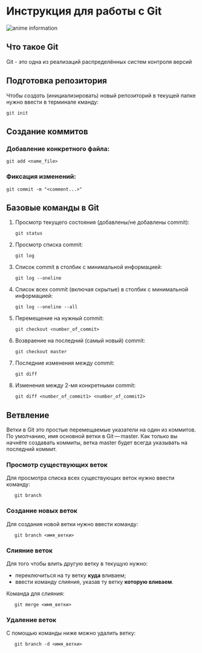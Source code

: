 # **Инструкция для работы с Git**

![anime information](anime.jpg)

## Что такое Git

Git - это одна из реализаций распределённых систем контроля версий

## Подготовка репозитория

Чтобы *создать* (инициализировать) новый репозиторий в текущей папке нужно ввести в терминале кманду:

    git init

## Создание коммитов

### Добавление конкретного файла:

    git add <name_file>

### Фиксация изменений:

    git commit -m "<comment...>"

## Базовые команды в Git

 1. Просмотр текущего состояния (добавлены/не добавлены commit):

        git status

 2. Просмотр списка commit:

        git log

 3. Список commit в столбик с минимальной информацией:

        git log --oneline

 4. Список всех commit (включая скрытые) в столбик с минимальной информацией:

        git log --oneline --all

 5. Перемещение на нужный commit:

        git checkout <number_of_commit>

 6. Возвраение на последний (самый новый) commit:

        git checkout master

 7. Последние изменения между commit:

        git diff

 8. Изменения между 2-мя конкретными commit:

        git diff <number_of_commit1> <number_of_commit2>

## Ветвление

Ветки в Git это простые перемещаемые указатели на один из коммитов. По умолчанию, имя основной ветки в Git — master. Как только вы начнёте создавать коммиты, ветка master будет всегда указывать на последний коммит. 

### Просмотр существующих веток

Для просмотра списка всех существующих веток нужно ввести команду:

       git branch

### Создание новых веток

Для создания новой ветки нужно ввести команду:

       git branch <имя_ветки>

### Слияние веток

Для того чтобы влить другую ветку в текущую нужно:
- переключиться на ту ветку **куда** вливаем;
- ввести команду слияния, указав ту ветку **которую вливаем**.

Команда для слияния:

       git merge <имя_ветки>

### Удаление веток

С помощью команды ниже можно удалить ветку:

       git branch -d <имя_ветки>